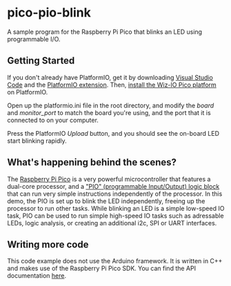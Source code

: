 # pico-pio-blink
A sample program for the Raspberry Pi Pico that blinks an LED using programmable I/O. 

## Getting Started
If you don't already have PlatformIO, get it by downloading [Visual Studio Code](https://code.visualstudio.com/) and the [PlatformIO extension](https://platformio.org/). Then, [install the Wiz-IO Pico platform](https://platformio.org/) on PlatformIO. 

Open up the platformio.ini file in the root directory, and modify the *board* and *monitor_port* to match the board you're using, and the port that it is connected to on your computer. 

Press the PlatformIO *Upload* button, and you should see the on-board LED start blinking rapidly. 

## What's happening behind the scenes?
The [Raspberry Pi Pico](https://www.raspberrypi.com/products/raspberry-pi-pico/) is a very powerful microcontroller that features a dual-core processor, and a ["PIO" (programmable Input/Output) logic block](https://hackspace.raspberrypi.com/articles/what-is-programmable-i-o-on-raspberry-pi-pico) that can run very simple instructions independently of the processor. In this demo, the PIO is set up to blink the LED independently, freeing up the processor to run other tasks. While blinking an LED is a simple low-speed IO task, PIO can be used to run simple high-speed IO tasks such as adressable LEDs, logic analysis, or creating an additional i2c, SPI or UART interfaces. 

## Writing more code
This code example does not use the Arduino framework. It is written in C++ and makes use of the Raspberry Pi Pico SDK. You can find the API documentation [here](https://raspberrypi.github.io/pico-sdk-doxygen/modules.html). 